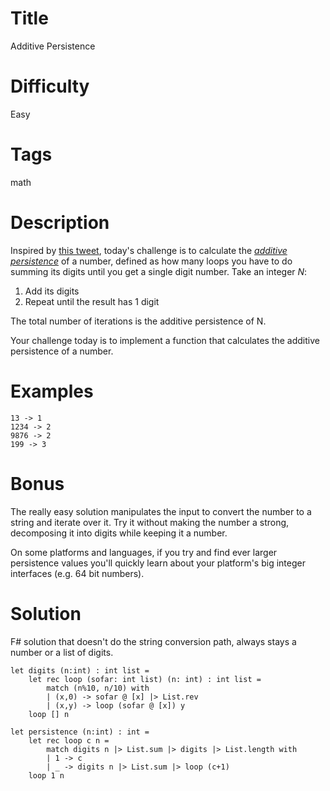# Title

Additive Persistence

# Difficulty

Easy

# Tags

math

# Description

Inspired by [this tweet](https://twitter.com/fermatslibrary/status/1089883307473543170), today's challenge is to calculate the [_additive persistence_](http://mathworld.wolfram.com/AdditivePersistence.html) of a number, defined as how many loops you have to do summing its digits until you get a single digit number. Take an integer _N_:

1. Add its digits
1. Repeat until the result has 1 digit

The total number of iterations is the additive persistence of N. 

Your challenge today is to implement a function that calculates the additive persistence of a number. 

# Examples

    13 -> 1
    1234 -> 2
    9876 -> 2
    199 -> 3

# Bonus

The really easy solution manipulates the input to convert the number to a string and iterate over it. Try it without making the number a strong, decomposing it into digits while keeping it a number. 

On some platforms and languages, if you try and find ever larger persistence values you'll quickly learn about your platform's big integer interfaces (e.g. 64 bit numbers). 

# Solution

F# solution that doesn't do the string conversion path, always stays a number or a list of digits. 

	let digits (n:int) : int list =
		let rec loop (sofar: int list) (n: int) : int list =
			match (n%10, n/10) with
			| (x,0) -> sofar @ [x] |> List.rev 
			| (x,y) -> loop (sofar @ [x]) y
		loop [] n

	let persistence (n:int) : int =
		let rec loop c n =
			match digits n |> List.sum |> digits |> List.length with
			| 1 -> c
			| _ -> digits n |> List.sum |> loop (c+1)
		loop 1 n
